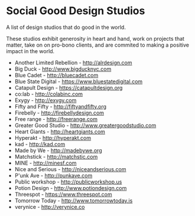 Social Good Design Studios
==========================

A list of design studios that do good in the world. 

These studios exhibit generosity in heart and hand, work on projects that matter, take on on pro-bono clients, and are commited to making a positive impact in the world.

* Another Limited Rebellion - http://alrdesign.com
* Big Duck - http://www.bigducknyc.com
* Blue Cadet - http://bluecadet.com
* Blue State Digital - https://www.bluestatedigital.com
* Catapult Design - https://catapultdesign.org
* co:lab - http://colabinc.com
* Exygy - http://exygy.com
* Fifty and Fifty - http://fiftyandfifty.org
* Firebelly - http://firebellydesign.com
* Free range - http://freerange.com
* Greater Good Studio - http://www.greatergoodstudio.com
* Heart Giants - http://heartgiants.com
* Hyperakt - http://hyperakt.com
* kad - http://kad.com
* Made by We - http://madebywe.org
* Matchstick - http://matchstic.com
* MINE - http://minesf.com
* Nice and Serious - http://niceandserious.com
* P'unk Ave - http://punkave.com
* Public workshop - http://publicworkshop.us
* Potion Design - http://www.potiondesign.com
* Threespot - https://www.threespot.com
* Tomorrow Today - http://www.tomorrowtoday.is
* verynice - http://verynice.co
